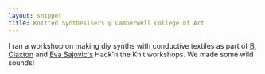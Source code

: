```yaml
---
layout: snippet
title: Knitted Synthesisers @ Camberwell College of Art
---
```


I ran a workshop on making diy synths with conductive textiles as part of [B. Claxton](https://www.instagram.com/b.clax/?hl=en) and [Eva Sajovic's](https://www.evasajovic.co.uk/about.html) Hack'n the Knit workshops. We made some wild sounds!
